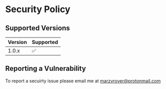# Security Policy

## Supported Versions

| Version | Supported          |
| ------- | ------------------ |
| 1.0.x   | :white_check_mark: |

## Reporting a Vulnerability

To report a secuirty issue please email me at [marzvrover@protonmail.com](mailto:marzvrover@protonmail.com?subject=Security%20Issue%20with%20github:swiftpackages/DotEnv)
